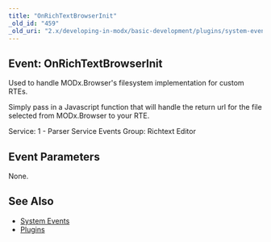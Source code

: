 ```yaml
---
title: "OnRichTextBrowserInit"
_old_id: "459"
_old_uri: "2.x/developing-in-modx/basic-development/plugins/system-events/onrichtextbrowserinit"
---
```


## Event: OnRichTextBrowserInit

Used to handle MODx.Browser's filesystem implementation for custom RTEs.

Simply pass in a Javascript function that will handle the return url for the file selected from MODx.Browser to your RTE.

Service: 1 - Parser Service Events 
Group: Richtext Editor

## Event Parameters

None.

## See Also

- [System Events](extending-modx/plugins/system-events "System Events")
- [Plugins](extending-modx/plugins "Plugins")